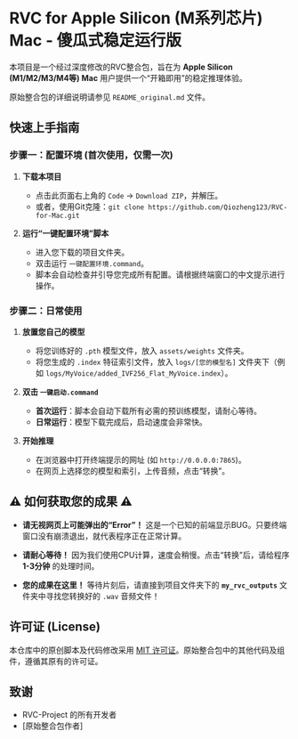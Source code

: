 # RVC for Apple Silicon (M系列芯片) Mac - 傻瓜式稳定运行版

本项目是一个经过深度修改的RVC整合包，旨在为 **Apple Silicon (M1/M2/M3/M4等) Mac** 用户提供一个“开箱即用”的稳定推理体验。

原始整合包的详细说明请参见 `README_original.md` 文件。

## 快速上手指南

### 步骤一：配置环境 (首次使用，仅需一次)

1.  **下载本项目**
    *   点击此页面右上角的 `Code` -> `Download ZIP`，并解压。
    *   或者，使用Git克隆：`git clone https://github.com/Qiozheng123/RVC-for-Mac.git`

2.  **运行“一键配置环境”脚本**
    *   进入您下载的项目文件夹。
    *   双击运行 `一键配置环境.command`。
    *   脚本会自动检查并引导您完成所有配置。请根据终端窗口的中文提示进行操作。

### 步骤二：日常使用

1.  **放置您自己的模型**
    *   将您训练好的 `.pth` 模型文件，放入 `assets/weights` 文件夹。
    *   将您生成的 `.index` 特征索引文件，放入 `logs/[您的模型名]` 文件夹下（例如 `logs/MyVoice/added_IVF256_Flat_MyVoice.index`）。

2.  **双击 `一键启动.command`**
    *   **首次运行**：脚本会自动下载所有必需的预训练模型，请耐心等待。
    *   **日常运行**：模型下载完成后，启动速度会非常快。

3.  **开始推理**
    *   在浏览器中打开终端提示的网址 (如 `http://0.0.0.0:7865`)。
    *   在网页上选择您的模型和索引，上传音频，点击“转换”。

## ⚠️ **如何获取您的成果** ⚠️

*   **请无视网页上可能弹出的“Error”！** 这是一个已知的前端显示BUG。只要终端窗口没有崩溃退出，就代表程序正在正常计算。

*   **请耐心等待！** 因为我们使用CPU计算，速度会稍慢。点击“转换”后，请给程序 **1-3分钟** 的处理时间。

*   **您的成果在这里！** 等待片刻后，请直接到项目文件夹下的 **`my_rvc_outputs`** 文件夹中寻找您转换好的 `.wav` 音频文件！

## 许可证 (License)

本仓库中的原创脚本及代码修改采用 [MIT 许可证](LICENSE)。原始整合包中的其他代码及组件，遵循其原有的许可证。

## 致谢

*   RVC-Project 的所有开发者
*   [原始整合包作者]
